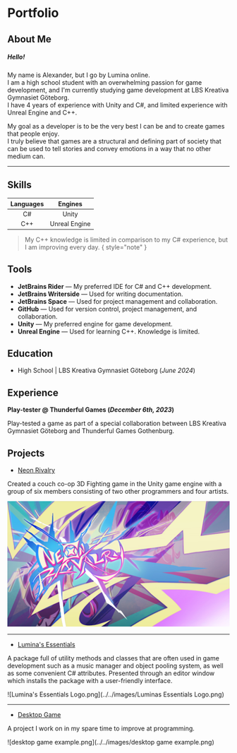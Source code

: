 # Portfolio

## About Me

##### Hello! 
My name is Alexander, but I go by Lumina online.  
I am a high school student with an overwhelming passion for game development, and I'm currently studying game development at LBS Kreativa Gymnasiet Göteborg.  
I have 4 years of experience with Unity and C#, and limited experience with Unreal Engine and C++.

My goal as a developer is to be the very best I can be and to create games that people enjoy.  
I truly believe that games are a structural and defining part of society that can be used to tell stories and convey emotions in a way that no other medium can.

---

## Skills

| Languages |    Engines    |
|:---------:|:-------------:|
|    C#     |     Unity     |
|    C++    | Unreal Engine |

> My C++ knowledge is limited in comparison to my C# experience, but I am improving every day.
> { style="note" }

## Tools
- **JetBrains Rider** — My preferred IDE for C# and C++ development.
- **JetBrains Writerside** — Used for writing documentation.
- **JetBrains Space** — Used for project management and collaboration.
- **GitHub** — Used for version control, project management, and collaboration.
- **Unity** — My preferred engine for game development.
- **Unreal Engine** — Used for learning C++. Knowledge is limited.

## Education

- High School | LBS Kreativa Gymnasiet Göteborg (_June 2024_)

## Experience

**Play-tester @ Thunderful Games (_December 6th, 2023_)**

Play-tested a game as part of a special collaboration between LBS Kreativa Gymnasiet Göteborg and Thunderful Games Gothenburg.

## Projects

<procedure>

- [Neon Rivalry](Projects.md#neon-rivalry)

Created a couch co-op 3D Fighting game in the Unity game engine with a group of six members consisting of two other programmers and four artists.

![NeonRivalry_COVERART.jpg](../../images/NeonRivalry_COVERART.jpg)

</procedure>

---

<procedure>

- [Lumina's Essentials](Projects.md#lumina-s-essentials)

A package full of utility methods and classes that are often used in game development such as a music manager and object pooling system, as well as some convenient C# attributes.
Presented through an editor window which installs the package with a user-friendly interface.

![Lumina's Essentials Logo.png](../../images/Luminas Essentials Logo.png)

</procedure>

---

<procedure>

- [Desktop Game](Projects.md#desktop-game-wip)

A project I work on in my spare time to improve at programming.

![desktop game example.png](../../images/desktop game example.png)

</procedure>

